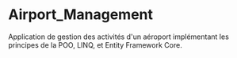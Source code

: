 # Airport_Management
Application de gestion des activités d'un aéroport implémentant les principes de la POO, LINQ, et Entity Framework Core.
